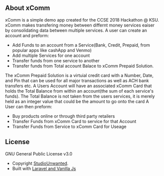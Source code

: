 
## About xComm

xComm is a simple  demo app created for the CCSE 2018 Hackathon @ KSU. xComm makes transfering money between differnt money services eaiser by consolidating data between multiple services. A user can create an account and preform:

- Add Funds to an account from a Service(Bank, Credit, Prepaid, from popular apps like cashApp and Venmo)
- Add multiple Services for one account
- Transfer funds from one service to another
- Transfer funds from Total account Balace to xComm Prepaid Solution.

The xComm Prepaid Solution is a virtuial credit card with a Number, Date, and Pin that can be used for all major transactions as well as ACH bank transfers etc.
A Users Account will have an associated  xComm Card that holds the Total Balance from within an account(the sum of each service's funds). The Total Balance is not taken from the users services, it is merely held as an integer value that could be the amount to go onto the card
A User can then preform:

- Buy products online or through third party retailers
- Transfer Funds from xComm Card to service for that Account
- Transfer Funds from Service to xComm Card for Useage





## License

GNU General Public License v3.0
- Copyright [StudioUnwanted](http://unwanted.kr).
- Built with [Laravel and Vanilla Js](https://laravel.com)

